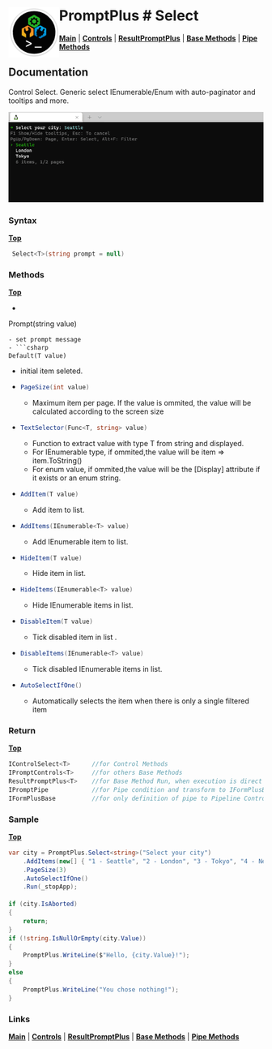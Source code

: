 # <img align="left" width="100" height="100" src="./images/icon.png"> PromptPlus # Select
[**Main**](index.md#help) | 
[**Controls**](index.md#apis) |
[**ResultPromptPlus**](resultpromptplus) |
[**Base Methods**](basemethods) |
[**Pipe Methods**](pipemethods)

## Documentation
Control Select. Generic select IEnumerable/Enum with auto-paginator and tooltips and more.

![](./images/Select.gif)

### Syntax
[**Top**](#-promptplus--select)

```csharp
 Select<T>(string prompt = null)
```

### Methods
[**Top**](#-promptplus--select)

 - ```csharp
 Prompt(string value)
  ``` 
  - set prompt message
 - ```csharp
 Default(T value)
 ``` 
  - initial item seleted.
- ```csharp
  PageSize(int value)
    ```
    - Maximum item per page. If the value is ommited, the value will be calculated according to the screen size
- ```csharp
  TextSelector(Func<T, string> value)
    ```
    - Function to extract value with type T from string and displayed.
    - For IEnumerable type, if ommited,the value will be item => item.ToString()
    - For enum value, if ommited,the value will be the \[Display\] attribute if it exists or an enum string.
- ```csharp
  AddItem(T value)
    ```
    - Add item to list.
- ```csharp
  AddItems(IEnumerable<T> value)
    ```
    - Add IEnumerable item to list.
- ```csharp
  HideItem(T value)
    ```
    - Hide item in list.
- ```csharp
  HideItems(IEnumerable<T> value)
    ```
    - Hide IEnumerable items in list.
- ```csharp
  DisableItem(T value)
    ```
    - Tick disabled item in list .
- ```csharp
  DisableItems(IEnumerable<T> value)
    ```
    - Tick disabled IEnumerable items in list.
- ```csharp
  AutoSelectIfOne()
    ```
    - Automatically selects the item when there is only a single filtered item

### Return
[**Top**](#-promptplus--select)

```csharp
IControlSelect<T>      //for Control Methods
IPromptControls<T>     //for others Base Methods
ResultPromptPlus<T>    //for Base Method Run, when execution is direct 
IPromptPipe            //for Pipe condition and transform to IFormPlusBase 
IFormPlusBase          //for only definition of pipe to Pipeline Control
```

### Sample
[**Top**](#-promptplus--select)

```csharp
var city = PromptPlus.Select<string>("Select your city")
    .AddItems(new[] { "1 - Seattle", "2 - London", "3 - Tokyo", "4 - New York", "5 - Singapore", "6 - Shanghai" })
    .PageSize(3)
    .AutoSelectIfOne()
    .Run(_stopApp);

if (city.IsAborted)
{
    return;
}
if (!string.IsNullOrEmpty(city.Value))
{
    PromptPlus.WriteLine($"Hello, {city.Value}!");
}
else
{
    PromptPlus.WriteLine("You chose nothing!");
}
```

### Links
[**Main**](index.md#help) | 
[**Controls**](index.md#apis) |
[**ResultPromptPlus**](resultpromptplus) |
[**Base Methods**](basemethods) |
[**Pipe Methods**](pipemethods)


